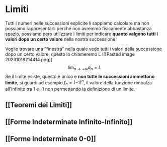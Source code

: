 # Limiti
Tutti i numeri nelle successioni esplicite li sappiamo calcolare ma non possiamo rappresentarli perché non avremmo fisicamente abbastanza spazio, possiamo pero utilizzare i limiti per indicare **quanto valgono tutti i valori dopo un certo valore** nella nostra successione.

Voglio trovare una "finestra" nella quale vedo tutti i valori della successione dopo un certo valore, questo lo chiameremo L
![[Pasted image 20231018214414.png]]
$$\lim_{n\rightarrow +\infty} a_n=L$$
Se il limite esiste, questo è unico e **non tutte le successioni ammettono limite**, si guardi ad esempio $f_n = (-1)^n$, il valore della funzione rimbalza all'infinito tra 1 e -1 non permettendo la definizione di un limite.


## [[Teoremi dei Limiti]]

## [[Forme Indeterminate Infinito-Infinito]]

## [[Forme Indeterminate 0-0]]
